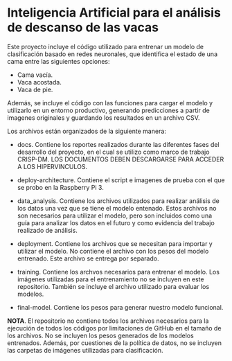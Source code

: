 ﻿# Inteligencia Artificial para el análisis de descanso de las vacas
 
Este proyecto incluye el código utilizado para entrenar un modelo de clasificación basado en redes neuronales, que identifica el estado de una cama entre las siguientes opciones:

- Cama vacía.
- Vaca acostada.
- Vaca de pie.

Además, se incluye el código con las funciones para cargar el modelo y utilizarlo en un entorno productivo, generando predicciones a partir de imagenes originales y guardando los resultados en un archivo CSV.

Los archivos están organizados de la siguiente manera:

- docs. Contiene los reportes realizados durante las diferentes fases del desarrollo del proyecto, en el cual se utilizo como marco de trabajo CRISP-DM. LOS DOCUMENTOS DEBEN DESCARGARSE PARA ACCEDER A LOS HIPERVINCULOS.

- deploy-architecture. Contiene el script e imagenes de prueba con el que se probo en la Raspberry Pi 3.

- data_analysis. Contiene los archivos utilizados para realizar análisis de los datos una vez que se tiene el modelo entenado. Estos archivos no son necesarios para utilizar el modelo, pero son incluidos como una guía para analizar los datos en el futuro y como evidencia del trabajo realizado de análisis.

- deployment. Contiene los archivos que se necesitan para importar y utilizar el modelo. No contiene el archivo con los pesos del modelo entrenado. Este archivo se entrega por separado.

- training. Contiene los archvos necesarios para entrenar el modelo. Los imágenes utilizadas para el entrenamiento no se incluyen en este repositorio. También se incluye el archivo utilizado para evaluar los modelos.

- final-model. Contiene los pesos para generar nuestro modelo funcional.

**NOTA**. El repositorio no contiene todos los archivos necesarios para la ejecución de todos los códigos por limitaciones de GitHub en el tamaño de los archivos. No se incluyen los pesos generados de los modelos entrenados. Además, por cuestiones de la política de datos, no se incluyen las carpetas de imágenes utilizadas para clasificación.
